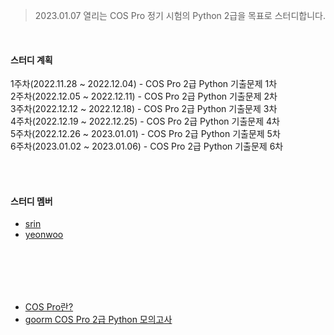 > 2023.01.07 열리는 COS Pro 정기 시험의 Python 2급을 목표로 스터디합니다.
<br/>

#### 스터디 계획
1주차(2022.11.28 ~ 2022.12.04) - COS Pro 2급 Python 기출문제 1차<br/>
2주차(2022.12.05 ~ 2022.12.11) - COS Pro 2급 Python 기출문제 2차<br/>
3주차(2022.12.12 ~ 2022.12.18) - COS Pro 2급 Python 기출문제 3차<br/>
4주차(2022.12.19 ~ 2022.12.25) - COS Pro 2급 Python 기출문제 4차<br/>
5주차(2022.12.26 ~ 2023.01.01) - COS Pro 2급 Python 기출문제 5차<br/>
6주차(2023.01.02 ~ 2023.01.06) - COS Pro 2급 Python 기출문제 6차<br/>

<br/><br/>
#### 스터디 멤버
- [srin](https://github.com/SRin23)
- [yeonwoo](https://github.com/yeonwoo1125)



<br/><br/>
---
- [COS Pro란?](https://www.ybmit.com/cos_pro/cos_pro_info.jsp)
- [goorm COS Pro 2급 Python 모의고사](https://edu.goorm.io/lecture/17033/cos-pro-2%EA%B8%89-%EA%B8%B0%EC%B6%9C%EB%AC%B8%EC%A0%9C-python)
